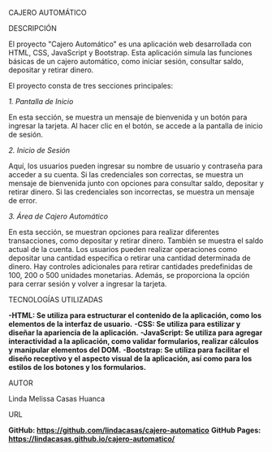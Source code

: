 CAJERO AUTOMÁTICO

DESCRIPCIÓN

El proyecto "Cajero Automático" es una aplicación web desarrollada con HTML, CSS, JavaScript y Bootstrap. Esta aplicación simula las funciones básicas de un cajero automático, como iniciar sesión, consultar saldo, depositar y retirar dinero.

El proyecto consta de tres secciones principales:

*1. Pantalla de Inicio*

En esta sección, se muestra un mensaje de bienvenida y un botón para ingresar la tarjeta. Al hacer clic en el botón, se accede a la pantalla de inicio de sesión.

*2. Inicio de Sesión*

Aquí, los usuarios pueden ingresar su nombre de usuario y contraseña para acceder a su cuenta. Si las credenciales son correctas, se muestra un mensaje de bienvenida junto con opciones para consultar saldo, depositar y retirar dinero. Si las credenciales son incorrectas, se muestra un mensaje de error.

*3. Área de Cajero Automático*

En esta sección, se muestran opciones para realizar diferentes transacciones, como depositar y retirar dinero. También se muestra el saldo actual de la cuenta. Los usuarios pueden realizar operaciones como depositar una cantidad específica o retirar una cantidad determinada de dinero. Hay controles adicionales para retirar cantidades predefinidas de 100, 200 o 500 unidades monetarias. Además, se proporciona la opción para cerrar sesión y volver a ingresar la tarjeta.

TECNOLOGÍAS UTILIZADAS

**-HTML: Se utiliza para estructurar el contenido de la aplicación, como los elementos de la interfaz de usuario.**
**-CSS: Se utiliza para estilizar y diseñar la apariencia de la aplicación.**
**-JavaScript: Se utiliza para agregar interactividad a la aplicación, como validar formularios, realizar cálculos y manipular elementos del DOM.**
**-Bootstrap: Se utiliza para facilitar el diseño receptivo y el aspecto visual de la aplicación, así como para los estilos de los botones y los formularios.**

AUTOR

Linda Melissa Casas Huanca

URL

**GitHub: https://github.com/lindacasas/cajero-automatico**
**GitHub Pages: https://lindacasas.github.io/cajero-automatico/**

